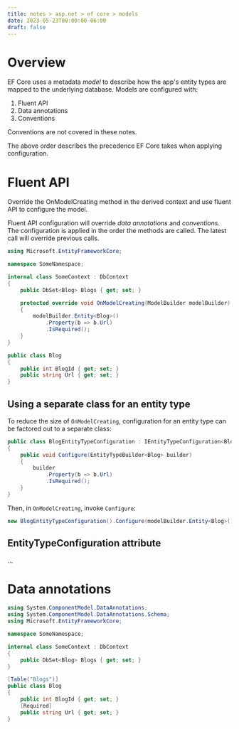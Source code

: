 ```yaml
---
title: notes > asp.net > ef core > models
date: 2023-05-23T00:00:00-06:00
draft: false
---
```


# Overview
EF Core uses a metadata *model* to describe how the app's entity types are mapped to the underlying database.  Models are configured with:
1. Fluent API
2. Data annotations
3. Conventions

Conventions are not covered in these notes.

The above order describes the precedence EF Core takes when applying configuration.

# Fluent API
Override the OnModelCreating method in the derived context and use fluent API to configure the model.  

Fluent API configuration will override *data annotations* and *conventions*.  The configuration is applied in the order the methods are called.  The latest call will override previous calls.
```cs
using Microsoft.EntityFrameworkCore;

namespace SomeNamespace;

internal class SomeContext : DbContext
{
    public DbSet<Blog> Blogs { get; set; }

    protected override void OnModelCreating(ModelBuilder modelBuilder)
    {
        modelBuilder.Entity<Blog>()
            .Property(b => b.Url)
            .IsRequired();
    }
}

public class Blog 
{
    public int BlogId { get; set; }
    public string Url { get; set; }
}
```

## Using a separate class for an entity type
To reduce the size of `OnModelCreating`, configuration for an entity type can be factored out to a separate class:
```cs
public class BlogEntityTypeConfiguration : IEntityTypeConfiguration<Blog>
{
    public void Configure(EntityTypeBuilder<Blog> builder)
    {
        builder
            .Property(b => b.Url)
            .IsRequired();
    }
}
```

Then, in `OnModelCreating`, invoke `Configure`:
```cs
new BlogEntityTypeConfiguration().Configure(modelBuilder.Entity<Blog>());
```
## EntityTypeConfiguration attribute
...

# Data annotations
```cs
using System.ComponentModel.DataAnnotations;
using System.ComponentModel.DataAnnotations.Schema;
using Microsoft.EntityFrameworkCore;

namespace SomeNamespace;

internal class SomeContext : DbContext
{
    public DbSet<Blog> Blogs { get; set; }
}

[Table("Blogs")]
public class Blog 
{
    public int BlogId { get; set; }
    [Required]
    public string Url { get; set; }
}
